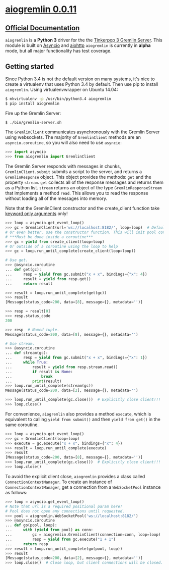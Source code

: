 # [aiogremlin 0.0.11](https://pypi.python.org/pypi/gizmo/0.1.12)

## [Official Documentation](http://aiogremlin.readthedocs.org/en/latest/)

`aiogremlin` is a **Python 3** driver for the the [Tinkerpop 3 Gremlin Server](http://tinkerpop.incubator.apache.org/docs/3.0.0.M9-incubating/#gremlin-server). This module is built on [Asyncio](https://docs.python.org/3/library/asyncio.html) and [aiohttp](http://aiohttp.readthedocs.org/en/v0.15.3/index.html) `aiogremlin` is currently in **alpha** mode, but all major functionality has test coverage.


## Getting started

Since Python 3.4 is not the default version on many systems, it's nice to create a virtualenv that uses Python 3.4 by default. Then use pip to install `aiogremlin`. Using virtualenvwrapper on Ubuntu 14.04:

```bash
$ mkvirtualenv -p /usr/bin/python3.4 aiogremlin
$ pip install aiogremlin
```

Fire up the Gremlin Server:

```bash
$ ./bin/gremlin-server.sh
```

The `GremlinClient` communicates asynchronously with the Gremlin Server using websockets. The majority of `GremlinClient` methods are an `asyncio.coroutine`, so you will also need to use `asyncio`:

```python
>>> import asyncio
>>> from aiogremlin import GremlinClient
```

The Gremlin Server responds with messages in chunks, `GremlinClient.submit` submits a script to the server, and returns a `GremlinResponse` object. This object provides the methods: `get` and the property `stream`. `get` collects all of the response messages and returns them as a Python list. `stream` returns an object of the type `GremlinResponseStream` that implements a method `read`. This allows you to read the response without loading all of the messages into memory.

Note that the GremlinClient constructor and the create_client function take [keyword only arguments](https://www.python.org/dev/peps/pep-3102/) only!


```python
>>> loop = asyncio.get_event_loop()
>>> gc = GremlinClient(url='ws://localhost:8182/', loop=loop)  # Default url
# Or even better, use the constructor function. This will init pool connections.
# ***Must be done inside a coroutine***
>>> gc = yield from create_client(loop=loop)
# Or outside of a coroutine using the loop to help
>>> gc = loop.run_until_complete(create_client(loop=loop))

# Use get.
>>> @asyncio.coroutine
... def get(gc):
...     resp = yield from gc.submit("x + x", bindings={"x": 4})
...     result = yield from resp.get()
...     return result

>>> result = loop.run_until_complete(get(gc))
>>> result
[Message(status_code=200, data=[8], message={}, metadata='')]

>>> resp = result[0]
>>> resp.status_code
200

>>> resp  # Named tuple.
Message(status_code=200, data=[8], message={}, metadata='')

# Use stream.
>>> @asyncio.coroutine
... def stream(gc):
...     resp = yield from gc.submit("x + x", bindings={"x": 1})
...     while True:
...         result = yield from resp.stream.read()
...         if result is None:
...             break
...         print(result)
>>> loop.run_until_complete(stream(gc))
Message(status_code=200, data=[2], message={}, metadata='')

>>> loop.run_until_complete(gc.close())  # Explicitly close client!!!
>>> loop.close()
```

For convenience, `aiogremlin` also provides a method `execute`, which is equivalent to calling  `yield from submit()` and then `yield from get()` in the same coroutine.

```python
>>> loop = asyncio.get_event_loop()
>>> gc = GremlinClient(loop=loop)
>>> execute = gc.execute("x + x", bindings={"x": 4})
>>> result = loop.run_until_complete(execute)
>>> result
[Message(status_code=200, data=[8], message={}, metadata='')]
>>> loop.run_until_complete(gc.close())  # Explicitly close client!!!
>>> loop.close()
```

To avoid the explicit client close, `aiogremlin` provides a class called `ConnectionContextManager`. To create an instance of `ConnectionContextManager`, get a connection from a `WebSocketPool` instance as follows:

```python
>>> loop = asyncio.get_event_loop()
# Note that url is a required positional param here!
# Pool does not open any connections until requested.
>>> pool = aiogremlin.WebSocketPool('ws://localhost:8182/')
>>> @asyncio.coroutine
... def go(pool, loop):
...     with (yield from pool) as conn:
...         gc = aiogremlin.GremlinClient(connection=conn, loop=loop)
...         resp = yield from gc.execute("1 + 1")
...     return resp
>>> result = loop.run_until_complete(go(pool, loop))
>>> result
[Message(status_code=200, data=[2], message={}, metadata='')]
>>> loop.close()  # Close loop, but client connections will be closed.
```
